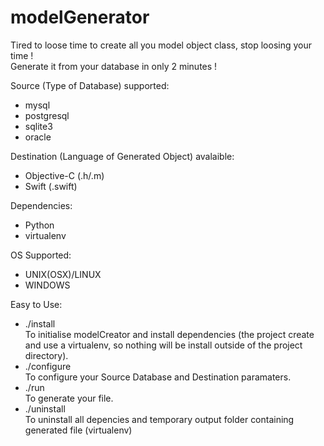 # modelGenerator

Tired to loose time to create all you model object class, stop loosing your time !  
Generate it from your database in only 2 minutes !  

Source (Type of Database) supported: 

- mysql
- postgresql
- sqlite3
- oracle

Destination (Language of Generated Object) avalaible: 

- Objective-C (.h/.m)
- Swift (.swift)

Dependencies:  
- Python
- virtualenv

OS Supported:  
- UNIX(OSX)/LINUX
- WINDOWS

Easy to Use: 

- ./install  
  To initialise modelCreator and install dependencies (the project create and use a virtualenv, so nothing will be install outside of the project directory).
- ./configure  
  To configure your Source Database and Destination paramaters.
- ./run  
  To generate your file.
- ./uninstall  
  To uninstall all depencies and temporary output folder containing generated file (virtualenv)
  
